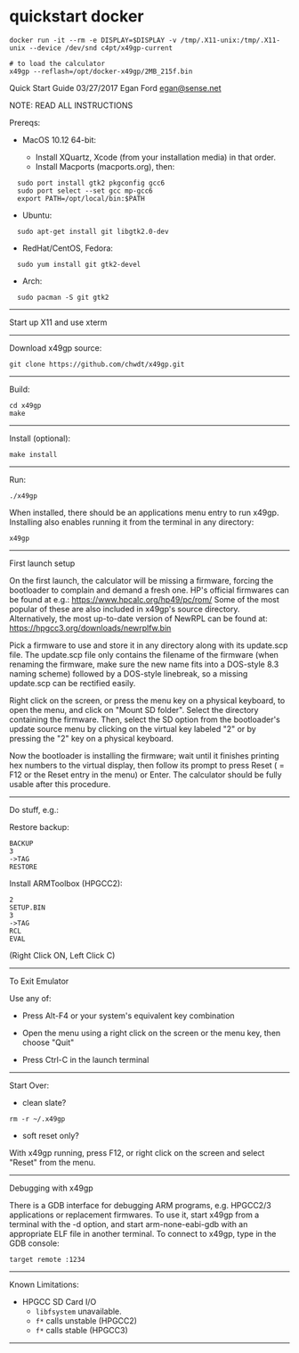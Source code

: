 
# quickstart docker
```
docker run -it --rm -e DISPLAY=$DISPLAY -v /tmp/.X11-unix:/tmp/.X11-unix --device /dev/snd c4pt/x49gp-current

# to load the calculator
x49gp --reflash=/opt/docker-x49gp/2MB_215f.bin
```

Quick Start Guide
03/27/2017
Egan Ford <egan@sense.net>

NOTE: READ ALL INSTRUCTIONS

Prereqs:

* MacOS 10.12 64-bit:

  * Install XQuartz, Xcode (from your installation media) in that order.
  * Install Macports (macports.org), then:

```
  sudo port install gtk2 pkgconfig gcc6
  sudo port select --set gcc mp-gcc6
  export PATH=/opt/local/bin:$PATH
```

* Ubuntu:

```
  sudo apt-get install git libgtk2.0-dev
```

* RedHat/CentOS, Fedora:

```
  sudo yum install git gtk2-devel
```

* Arch:

```
  sudo pacman -S git gtk2
```

------------------------------------------------------------------------

Start up X11 and use xterm

------------------------------------------------------------------------

Download x49gp source:

```
git clone https://github.com/chwdt/x49gp.git
```

------------------------------------------------------------------------

Build:

```
cd x49gp
make
```

------------------------------------------------------------------------

Install (optional):

```
make install
```

------------------------------------------------------------------------

Run:

```
./x49gp
```

When installed, there should be an applications menu entry to run x49gp.
Installing also enables running it from the terminal in any directory:

```
x49gp
```

------------------------------------------------------------------------

First launch setup

On the first launch, the calculator will be missing a firmware, forcing
the bootloader to complain and demand a fresh one.
HP's official firmwares can be found at e.g.:
https://www.hpcalc.org/hp49/pc/rom/
Some of the most popular of these are also included in x49gp's source
directory.
Alternatively, the most up-to-date version of NewRPL can be found at:
https://hpgcc3.org/downloads/newrplfw.bin

Pick a firmware to use and store it in any directory along with its
update.scp file. The update.scp file only contains the filename of the
firmware (when renaming the firmware, make sure the new name fits into
a DOS-style 8.3 naming scheme) followed by a DOS-style linebreak, so a
missing update.scp can be rectified easily.

Right click on the screen, or press the menu key on a physical keyboard,
to open the menu, and click on "Mount SD folder".
Select the directory containing the firmware. Then, select the SD option
from the bootloader's update source menu by clicking on the virtual key
labeled "2" or by pressing the "2" key on a physical keyboard.

Now the bootloader is installing the firmware; wait until it finishes
printing hex numbers to the virtual display, then follow its prompt to
press Reset ( = F12 or the Reset entry in the menu) or Enter.
The calculator should be fully usable after this procedure.

------------------------------------------------------------------------

Do stuff, e.g.:

Restore backup:

```
BACKUP
3
->TAG
RESTORE
```

Install ARMToolbox (HPGCC2):

```
2
SETUP.BIN
3
->TAG
RCL
EVAL
```
(Right Click ON, Left Click C)

------------------------------------------------------------------------

To Exit Emulator

Use any of:

* Press Alt-F4 or your system's equivalent key combination

* Open the menu using a right click on the screen or the menu key, then
choose "Quit"

* Press Ctrl-C  in the launch terminal

------------------------------------------------------------------------

Start Over:

* clean slate?

```
rm -r ~/.x49gp
```

* soft reset only?

With x49gp running, press F12, or right click on the screen and select
"Reset" from the menu.

------------------------------------------------------------------------

Debugging with x49gp

There is a GDB interface for debugging ARM programs, e.g. HPGCC2/3
applications or replacement firmwares. To use it, start x49gp from a
terminal with the -d option, and start arm-none-eabi-gdb with an
appropriate ELF file in another terminal. To connect to x49gp, type in
the GDB console:

```
target remote :1234
```

------------------------------------------------------------------------

Known Limitations:

* HPGCC SD Card I/O
  - `libfsystem` unavailable.
  - `f*` calls unstable (HPGCC2)
  - `f*` calls stable (HPGCC3)

------------------------------------------------------------------------
